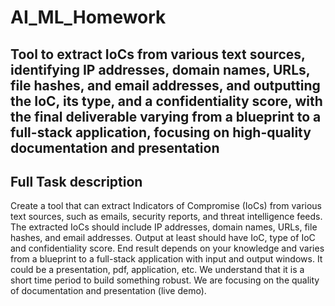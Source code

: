 # AI_ML_Homework
Tool to extract IoCs from various text sources, identifying IP addresses, domain names, URLs, file hashes, and email addresses, and outputting the IoC, its type, and a confidentiality score, with the final deliverable varying from a blueprint to a full-stack application, focusing on high-quality documentation and presentation
---
## Full Task description

Create a tool that can extract Indicators of Compromise (IoCs) from various text sources, such as emails, security reports, and threat intelligence feeds. The extracted IoCs should include IP addresses, domain names, URLs, file hashes, and email addresses. Output at least should have IoC, type of IoC and confidentiality score.
End result depends on your knowledge and varies from a blueprint to a full-stack application with input and output windows. It could be a presentation, pdf, application, etc. We understand that it is a short time period to build something robust. We are focusing on the quality of documentation and presentation (live demo).
